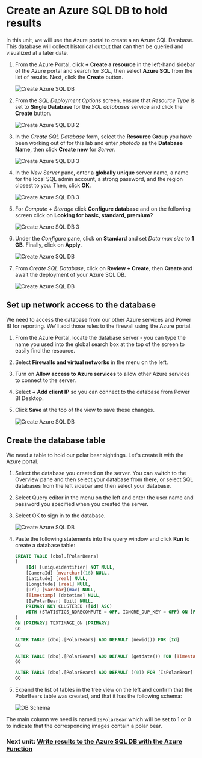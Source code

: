 # Create an Azure SQL DB to hold results
In this unit, we will use the Azure portal to create a an Azure SQL Database. This database will collect historical output that can then be queried and visualized at a later date.

1. From the Azure Portal, click **+ Create a resource** in the left-hand sidebar of the Azure portal and search for *SQL*, then select **Azure SQL** from the list of results. Next, click the **Create** button.

    ![Create Azure SQL DB](media/create-sql-db-1.png)

1. From the *SQL Deployment Options* screen, ensure that *Resource Type* is set to **Single Database** for the *SQL databases* service and click the **Create** button. 

    ![Create Azure SQL DB 2](media/create-sql-db-2.png)

1. In the *Create SQL Database* form, select the **Resource Group** you have been working out of for this lab and enter *photodb* as the **Database Name**, then click **Create new** for *Server*.

    ![Create Azure SQL DB 3](media/create-sql-db-3.png)

1. In the *New Server* pane, enter a **globally unique** server name, a name for the local SQL admin account, a strong password, and the region closest to you. Then, click **OK**.

    ![Create Azure SQL DB 3](media/create-sql-db-4.png)


1. For *Compute + Storage* click **Configure database** and on the following screen click on **Looking for basic, standard, premium?**

    ![Create Azure SQL DB 3](media/create-sql-db-5.png)

1. Under the *Configure* pane, click on **Standard** and set *Data max size* to **1 GB**. Finally, click on **Apply**.

    ![Create Azure SQL DB](media/create-sql-db-6.png)

1. From *Create SQL Database*, click on **Review + Create**, then **Create** and await the deployment of your Azure SQL DB.

    ![Create Azure SQL DB](media/create-sql-db-7.png)


## Set up network access to the database
We need to access the database from our other Azure services and Power BI for reporting. We'll add those rules to the firewall using the Azure portal.

1. From the Azure Portal, locate the database server - you can type the name you used into the global search box at the top of the screen to easily find the resource.

1. Select **Firewalls and virtual networks** in the menu on the left.

1. Turn on **Allow access to Azure services** to allow other Azure services to connect to the server.

1. Select **+ Add client IP** so you can connect to the database from Power BI Desktop.

1. Click **Save** at the top of the view to save these changes.

    ![Create Azure SQL DB](media/create-sql-db-8.png)


## Create the database table
We need a table to hold our polar bear sightings. Let's create it with the Azure portal.

1. Select the database you created on the server. You can switch to the Overview pane and then select your database from there, or select SQL databases from the left sidebar and then select your database.

1. Select Query editor in the menu on the left and enter the user name and password you specified when you created the server.

1. Select OK to sign in to the database.

    ![Create Azure SQL DB](media/create-sql-db-9.png)

1. Paste the following statements into the query window and click **Run** to create a database table:

    ```sql
    CREATE TABLE [dbo].[PolarBears]
    (
        [Id] [uniqueidentifier] NOT NULL,
        [CameraId] [nvarchar](16) NULL,
        [Latitude] [real] NULL,
        [Longitude] [real] NULL,
        [Url] [varchar](max) NULL,
        [Timestamp] [datetime] NULL,
        [IsPolarBear] [bit] NULL,
        PRIMARY KEY CLUSTERED ([Id] ASC)
        WITH (STATISTICS_NORECOMPUTE = OFF, IGNORE_DUP_KEY = OFF) ON [PRIMARY]
    )
    ON [PRIMARY] TEXTIMAGE_ON [PRIMARY]
    GO

    ALTER TABLE [dbo].[PolarBears] ADD DEFAULT (newid()) FOR [Id]
    GO

    ALTER TABLE [dbo].[PolarBears] ADD DEFAULT (getdate()) FOR [Timestamp]
    GO

    ALTER TABLE [dbo].[PolarBears] ADD DEFAULT ((0)) FOR [IsPolarBear]
    GO
    ```
1. Expand the list of tables in the tree view on the left and confirm that the PolarBears table was created, and that it has the following schema:

    ![DB Schema](media/10-polar-bears-table.png)

The main column we need is named ```IsPolarBear``` which will be set to 1 or 0 to indicate that the corresponding images contain a polar bear.

### Next unit: [Write results to the Azure SQL DB with the Azure Function](create-logic-app.md)